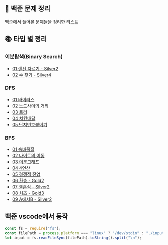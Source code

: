 ## 🐬 백준 문제 정리

백준에서 풀어본 문제들을 정리한 리스트

## 📚 타입 별 정리

### 이분탐색(Binary Search)
- [01 랜선 자르기 - Silver2](https://github.com/jinseoIT/daily_algorithms/blob/main/baekjoon/binarySearch/%EB%9E%9C%EC%84%A0%EC%9E%90%EB%A5%B4%EA%B8%B0.md)
- [02 수 찾기 - Silver4](https://github.com/jinseoIT/daily_algorithms/blob/main/baekjoon/binarySearch/%EC%88%98%20%EC%B0%BE%EA%B8%B0.md)

### DFS

- [01 바이러스](https://github.com/jinseoIT/daily_algorithms/blob/main/baekjoon/dfs/%EB%B0%94%EC%9D%B4%EB%9F%AC%EC%8A%A4.md)
- [02 노드사이의 거리](https://github.com/jinseoIT/daily_algorithms/blob/main/baekjoon/dfs/%EB%85%B8%EB%93%9C%EC%82%AC%EC%9D%B4%EC%9D%98%20%EA%B1%B0%EB%A6%AC.md)
- [03 트리](https://github.com/jinseoIT/daily_algorithms/blob/main/baekjoon/dfs/%ED%8A%B8%EB%A6%AC.md)
- [04 치킨배달](https://github.com/jinseoIT/daily_algorithms/blob/main/baekjoon/dfs/%EC%B9%98%ED%82%A8%EB%B0%B0%EB%8B%AC.md)
- [05 단지번호붙이기](https://github.com/jinseoIT/daily_algorithms/blob/main/baekjoon/dfs/%EB%8B%A8%EC%A7%80%EB%B2%88%ED%98%B8%EB%B6%99%EC%9D%B4%EA%B8%B0.md)

### BFS

- [01 숨바꼭질](https://github.com/jinseoIT/daily_algorithms/blob/main/baekjoon/bfs%20/%EC%88%A8%EB%B0%94%EA%BC%AD%EC%A7%88.md)
- [02 나이트의 이동](https://github.com/jinseoIT/daily_algorithms/blob/main/baekjoon/bfs%20/%EB%82%98%EC%9D%B4%ED%8A%B8%EC%9D%98%EC%9D%B4%EB%8F%99.md)
- [03 이분그래프](https://github.com/jinseoIT/daily_algorithms/blob/main/baekjoon/bfs%20/%EC%9D%B4%EB%B6%84%EA%B7%B8%EB%9E%98%ED%94%84.md)
- [04 4연산](https://github.com/jinseoIT/daily_algorithms/blob/main/baekjoon/bfs%20/4%EC%97%B0%EC%82%B0.md)
- [05 경쟁적 전염](https://github.com/jinseoIT/daily_algorithms/blob/main/baekjoon/bfs%20/%EA%B2%BD%EC%9F%81%EC%A0%81%EC%A0%84%EC%97%AD.md)
- [06 환승 - Gold2](https://github.com/jinseoIT/daily_algorithms/blob/main/baekjoon/bfs%20/%ED%99%98%EC%8A%B9.md)
- [07 결혼식 - Silver2](https://github.com/jinseoIT/daily_algorithms/blob/main/baekjoon/bfs%20/%EA%B2%B0%ED%98%BC%EC%8B%9D.md)
- [08 치즈 - Gold3](https://www.acmicpc.net/problem/2638)
- [09 A에서B - Silver2](https://www.acmicpc.net/problem/16953)

## 백준 vscode에서 동작

```javascript
const fs = require("fs");
const filePath = process.platform === "linux" ? "/dev/stdin" : "./input.txt";
let input = fs.readFileSync(filePath).toString().split("\n");
```
